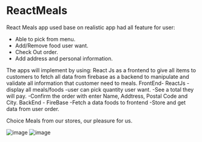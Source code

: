 # ReactMeals
React Meals app used base on realistic app had all feature for user:
  - Able to pick from menu.
  - Add/Remove food user want.
  - Check Out order.
  - Add address and personal information.
  
The apps will implement by using: React Js as a frontend to give all items to customers to fetch all data from firebase as a backend to manipulate and validate
all information that customer need to meals.
  FrontEnd- ReactJs
    -display all meals/foods
    -user can pick quantity user want.
    -See a total they will pay.
    -Confirm the order with enter Name, Addtress, Postal Code and City.
   BackEnd - FireBase
    -Fetch a data foods to frontend
    -Store and get data from user order.

Choice Meals from our stores, our pleasure for us.


![image](https://user-images.githubusercontent.com/31753945/232131176-a8dc47da-ef77-4518-9990-06c8ae119ad9.png)
![image](https://user-images.githubusercontent.com/31753945/232131356-f74aedfb-e9ec-43c5-9a9b-8989d16ed28e.png)

